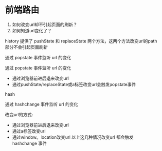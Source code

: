 # 前端路由

1. 如何改变url却不引起页面的刷新？
2. 如何知道url变化了？

history
提供了 pushState 和 replaceState 两个方法，这两个方法改变url的path部分不会引起页面刷新

通过 popstate 事件监听 url 的变化

通过 popstate 事件监听 url 的变化

- 通过浏览器前进后退来改变url
- 通过pushState/replaceState或a标签改变url会触发popstate事件

hash

通过 hashchange 事件监听 url 的变化

改变url的方式: 
- 通过浏览器前进后退来改变url
- 通过a标签改变url
- 通过window。location改变url
以上这几种情况改变url 都会触发 hashchange 事件
